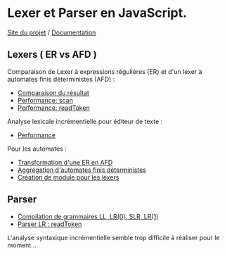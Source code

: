 Lexer et Parser en JavaScript.
===========
[Site du projet](http://raphpell.github.io/JS.Compilation/index.htm)
 / [Documentation](http://raphpell.github.io/JS.Compilation/xml/fr/doc/index.htm)

Lexers ( ER vs AFD )
--------
Comparaison de Lexer à expressions régulières (ER) et d'un lexer à automates finis déterministes (AFD) :
- [Comparaison du résultat](http://raphpell.github.io/JS.Compilation/Lexers.result.comparaison.htm)
- [Performance: scan](http://raphpell.github.io/JS.Compilation/Lexers.performance.scan.htm)
- [Performance: readToken](http://raphpell.github.io/JS.Compilation/Lexers.performance.readToken.htm)

Analyse lexicale incrémentielle pour éditeur de texte :
- [Performance](http://raphpell.github.io/JS.Compilation/Lexers.performance.scan.incremental.htm)

Pour les automates :
- [Transformation d'une ER en AFD](http://raphpell.github.io/JS.Compilation/AFD.generator.htm)
- [Aggrégation d'automates finis déterministes](http://raphpell.github.io/JS.Compilation/AFD.aggregator.htm)
- [Création de module pour les lexers](http://raphpell.github.io/JS.Compilation/LexerAutomaton.module.generator.htm)


Parser
--------
- [Compilation de grammaires LL, LR(0), SLR, LR(1)](http://raphpell.github.io/JS.Compilation/Parser.htm)
- [Parser LR : readToken](http://raphpell.github.io/JS.Compilation/Parser.byStep.htm)

L'analyse syntaxique incrémentielle semble trop difficile à réaliser pour le moment...


